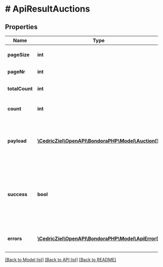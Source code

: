 # # ApiResultAuctions

## Properties

Name | Type | Description | Notes
------------ | ------------- | ------------- | -------------
**pageSize** | **int** | Requested Max items in result | [optional] 
**pageNr** | **int** | Requested page nr | [optional] 
**totalCount** | **int** | Total number of items found | 
**count** | **int** | Number of items returned | 
**payload** | [**\CedricZiel\OpenAPI\BondoraPHP\Model\Auction[]**](Auction.md) | The payload of the response. Type depends on the API request. | [optional] 
**success** | **bool** | Indicates if the request was successfull or not.              true if the request was handled successfully, false otherwise. | 
**errors** | [**\CedricZiel\OpenAPI\BondoraPHP\Model\ApiError[]**](ApiError.md) | Error(s) accociated with the API request. | [optional] 

[[Back to Model list]](../../README.md#documentation-for-models) [[Back to API list]](../../README.md#documentation-for-api-endpoints) [[Back to README]](../../README.md)


